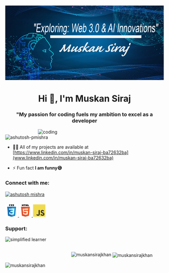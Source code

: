 ![logo](https://github.com/muskansirajkhan/muskansirajkhan/blob/main/Untitled-31.png)
<h1 align="center">Hi 👋, I'm Muskan Siraj</h1>
<h3 align="center">"My passion for coding fuels my ambition to excel as a developer</h3>

<img align="right" alt="coding" width="400" src="https://user-images.githubusercontent.com/55389276/140866485-8fb1c876-9a8f-4d6a-98dc-08c4981eaf70.gif">

<p align="left"> <img src="https://komarev.com/ghpvc/?username=ashutosh-pmishra&label=Profile%20views&color=0e75b6&style=flat" alt="ashutosh-pmishra" /> </p>

- 👨‍💻 All of my projects are available at [https://www.linkedin.com/in/muskan-siraj-ba72632ba](www.linkedin.com/in/muskan-siraj-ba72632ba)

- ⚡ Fun fact **I am funny😅**

<h3 align="left">Connect with me:</h3>
<p align="left">
<a href="https://www.linkedin.com/in/muskan-siraj-ba72632ba" target="blank"><img align="center" src="https://raw.githubusercontent.com/rahuldkjain/github-profile-readme-generator/master/src/images/icons/Social/linked-in-alt.svg" alt="ashutosh mishra" height="30" width="40" /></a>
</p>

<h3 align="left"> <a href="https://www.w3schools.com/css/" target="_blank" rel="noreferrer"> <img src="https://raw.githubusercontent.com/devicons/devicon/master/icons/css3/css3-original-wordmark.svg" alt="css3" width="40" height="40"/> </a> <a href="https://www.w3.org/html/" target="_blank" rel="noreferrer"> <img src="https://raw.githubusercontent.com/devicons/devicon/master/icons/html5/html5-original-wordmark.svg" alt="html5" width="40" height="40"/> </a> <a href="https://developer.mozilla.org/en-US/docs/Web/JavaScript" target="_blank" rel="noreferrer"> <img src="https://raw.githubusercontent.com/devicons/devicon/master/icons/javascript/javascript-original.svg" alt="javascript" width="40" height="40"/> </a></p>

<h3 align="left">Support:</h3>
<p><a href="https://www.buymeacoffee.com/simplified"> <img align="left" src="https://cdn.buymeacoffee.com/buttons/v2/default-yellow.png" height="50" width="210" alt="simplified learner" /></a></p><br><br>


<p><img align="left" src="https://github-readme-stats.vercel.app/api/top-langs?username=muskansirajkhan&show_icons=true&locale=en&layout=compact" alt="muskansirajkhan" /></p>

<p>&nbsp;<img align="center" src="https://github-readme-stats.vercel.app/api?username=muskansirajkhan&show_icons=true&locale=en" alt="muskansirajkhan" /></p>

<p><img align="center" src="https://github-readme-streak-stats.herokuapp.com/?user=muskansirajkhan&" alt="muskansirajkhan" /></p>

<!--
**muskansirajkhan/muskansirajkhan** is a ✨ _special_ ✨ repository because its `README.md` (this file) appears on your GitHub profile.

Here are some ideas to get you started:

- 🔭 I’m currently working on ...
- 🌱 I’m currently learning ...
- 👯 I’m looking to collaborate on ...
- 🤔 I’m looking for help with ...
- 💬 Ask me about ...
- 📫 How to reach me: ...
- 😄 Pronouns: ...
- ⚡ Fun fact: ...
-->
